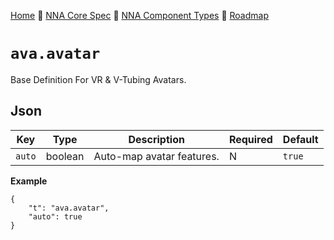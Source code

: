 [Home](../../readme.md) 🔶 [NNA Core Spec](../../nna_spec.md) 🔶 [NNA Component Types](../../nna_component_types.md) 🔶 [Roadmap](../../roadmap.md)

# `ava.avatar`
Base Definition For VR & V-Tubing Avatars.

## Json
| Key | Type | Description | Required | Default |
| --- | --- | --- | --- | --- |
| `auto` | boolean | Auto-map avatar features. | N | `true` |

**Example**
```
{
	"t": "ava.avatar",
	"auto": true
}
```


